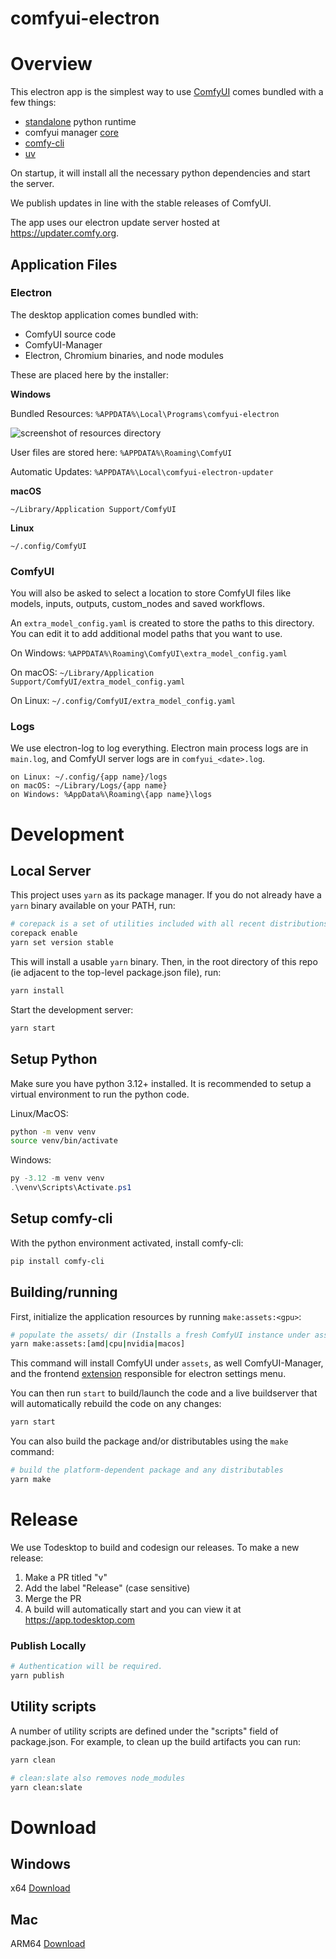 # comfyui-electron

# Overview

This electron app is the simplest way to use [ComfyUI](https://github.com/comfyanonymous/ComfyUI) comes bundled with a few things:

- [standalone](https://github.com/indygreg/python-build-standalone) python runtime
- comfyui manager [core](https://github.com/Comfy-Org/manager-core)
- [comfy-cli](https://github.com/Comfy-Org/comfy-cli)
- [uv](https://github.com/astral-sh/uv)

On startup, it will install all the necessary python dependencies and start the server.

We publish updates in line with the stable releases of ComfyUI.

The app uses our electron update server hosted at https://updater.comfy.org.

## Application Files

### Electron

The desktop application comes bundled with:

- ComfyUI source code
- ComfyUI-Manager
- Electron, Chromium binaries, and node modules

These are placed here by the installer:

**Windows**

Bundled Resources: `%APPDATA%\Local\Programs\comfyui-electron`

![screenshot of resources directory](https://github.com/user-attachments/assets/0e1d4a9a-7b7e-4536-ad4b-9e6123873706)

User files are stored here: `%APPDATA%\Roaming\ComfyUI`

Automatic Updates: `%APPDATA%\Local\comfyui-electron-updater`

**macOS**

`~/Library/Application Support/ComfyUI`

**Linux**

`~/.config/ComfyUI`

### ComfyUI

You will also be asked to select a location to store ComfyUI files like models, inputs, outputs, custom_nodes and saved workflows.

An `extra_model_config.yaml` is created to store the paths to this directory. You can edit it to add additional model paths that you want to use.

On Windows: `%APPDATA%\Roaming\ComfyUI\extra_model_config.yaml`

On macOS: `~/Library/Application Support/ComfyUI/extra_model_config.yaml`

On Linux: `~/.config/ComfyUI/extra_model_config.yaml`

### Logs

We use electron-log to log everything. Electron main process logs are in `main.log`, and ComfyUI server logs are in `comfyui_<date>.log`.

```
on Linux: ~/.config/{app name}/logs
on macOS: ~/Library/Logs/{app name}
on Windows: %AppData%\Roaming\{app name}\logs
```

# Development

## Local Server

This project uses `yarn` as its package manager. If you do not already have a `yarn` binary available on your PATH, run:

```bash
# corepack is a set of utilities included with all recent distributions of node
corepack enable
yarn set version stable
```

This will install a usable `yarn` binary. Then, in the root directory of this repo (ie adjacent to the top-level package.json file), run:

```bash
yarn install
```

Start the development server:

```bash
yarn start
```

## Setup Python

Make sure you have python 3.12+ installed. It is recommended to setup a virtual environment to run the python code.

Linux/MacOS:

```bash
python -m venv venv
source venv/bin/activate
```

Windows:

```powershell
py -3.12 -m venv venv
.\venv\Scripts\Activate.ps1
```

## Setup comfy-cli

With the python environment activated, install comfy-cli:

```bash
pip install comfy-cli
```

## Building/running

First, initialize the application resources by running `make:assets:<gpu>`:

```bash
# populate the assets/ dir (Installs a fresh ComfyUI instance under assets/)
yarn make:assets:[amd|cpu|nvidia|macos]
```

This command will install ComfyUI under `assets`, as well ComfyUI-Manager, and the frontend [extension](https://github.com/Comfy-Org/DesktopSettingsExtension) responsible for electron settings menu.

You can then run `start` to build/launch the code and a live buildserver that will automatically rebuild the code on any changes:

```bash
yarn start
```

You can also build the package and/or distributables using the `make` command:

```bash
# build the platform-dependent package and any distributables
yarn make
```

# Release

We use Todesktop to build and codesign our releases. To make a new release:

1. Make a PR titled "v<semantic version>"
2. Add the label "Release" (case sensitive)
3. Merge the PR
4. A build will automatically start and you can view it at https://app.todesktop.com

### Publish Locally

```bash
# Authentication will be required.
yarn publish
```

## Utility scripts

A number of utility scripts are defined under the "scripts" field of package.json. For example, to clean up the build artifacts you can run:

```bash
yarn clean

# clean:slate also removes node_modules
yarn clean:slate
```

# Download

## Windows

x64 [Download](https://download.comfy.org/windows/nsis/x64)

## Mac

ARM64 [Download]()
